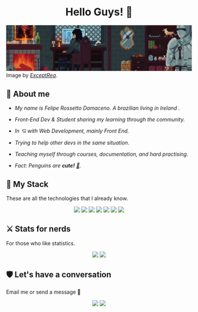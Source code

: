 <h1 align="center">Hello Guys! 🖖</h1>

<img src="img/medieval-gaming-room.gif">
Image by <i><a target="_blank" href="https://www.artstation.com/exceptrea">ExceptRea</a></i>.

## 🏹 About me

- _My name is Felipe Rossetto Damaceno. A brazilian living in Ireland ._

- _Front-End Dev & Student sharing my learning through the community._

- _In 💘 with Web Development, mainly Front End._

- _Trying to help other devs in the same situation._

- _Teaching myself through courses, documentation, and hard practising._

- _Fact: Penguins are **cute!** <a target="_blank" href="https://en.wikipedia.org/wiki/Linux)">🐧</a>._

## 🔮 My Stack

These are all the technologies that I already know.

<div align=center>
  <!-- HTML Badge -->
  <img src="https://img.shields.io/badge/HTML5-2CA5E0?style=for-the-badge&logo=html5&logoColor=white&color=orange">
  <!-- CSS Badge -->
  <img src="https://img.shields.io/badge/CSS3-2CA5E0?style=for-the-badge&logo=css3&logoColor=white&color=blue">
  <!-- JavaScript Badge -->
  <img src="https://img.shields.io/badge/JavaScript-2CA5E0?style=for-the-badge&logo=javascript&logoColor=white&color=yellow">
  <!-- SASS Badge -->
  <img src="https://img.shields.io/badge/SASS-2CA5E0?style=for-the-badge&logo=sass&logoColor=white&color=violet">
  <!-- Bootstrap Badge -->
  <img src="https://img.shields.io/badge/Bootstrap_5.0-2CA5E0?style=for-the-badge&logo=sass&logoColor=white&color=purple">
  <!-- Git Badge -->
  <img src="https://img.shields.io/badge/Git-2CA5E0?style=for-the-badge&logo=git&logoColor=white&color=brown">
  <!-- Linux Badge -->
  <img src="https://img.shields.io/badge/Linux-2CA5E0?style=for-the-badge&logo=linux&logoColor=white&color=gray">
</div>

## ⚔️ Stats for nerds

For those who like statistics.

<div align=center>
  <img height=180em src="https://github-readme-stats.vercel.app/api/top-langs/?username=feliperdamaceno&theme=react&layout=compact&langs_count=8&hide_border=true&custom_title=Top&nbsp;languages"/>
  <img height=180em src="https://github-readme-stats.vercel.app/api?username=feliperdamaceno&theme=react&show_icons=true&include_all_commits=true& count_private=true&hide_border=true&hide=stars&custom_title=Github&nbsp;Info"/>
</div>

## 🛡️ Let's have a conversation

Email me or send a message 🙌

<div align=center>
  <a href="mailto:feliperdamaceno@sent.com"><img src="https://img.shields.io/badge/Email-2CA5E0?style=for-the-badge&logo=minutemailer&logoColor=white&color=blue"></a>
  <a target="_blank" href="https://github.com/feliperdamaceno/feliperdamaceno/issues"><img src="https://img.shields.io/badge/Github-2CA5E0?style=for-the-badge&logo=github&logoColor=white&color=black"></a>
</div>
